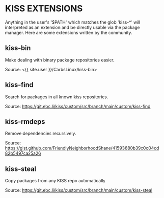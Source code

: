KISS EXTENSIONS
===============

Anything in the user's '$PATH' which matches the glob 'kiss-*' will interpreted
as an extension and be directly usable via the package manager. Here are some
extensions written by the community.

kiss-bin
--------

Make dealing with binary package repositories easier.

Source: <{{ site.user }}/CarbsLinux/kiss-bin>

kiss-find
---------

Search for packages in all known kiss repositories.

Source: <https://git.ebc.li/kiss/custom/src/branch/main/custom/kiss-find>

kiss-rmdeps
-----------

Remove dependencies recursively.

Source: <https://gist.github.com/FriendlyNeighborhoodShane/41593680b39c0c04cd82b5497ca25a26>

kiss-steal
----------

Copy packages from any KISS repo automatically

Source: <https://git.ebc.li/kiss/custom/src/branch/main/custom/kiss-steal>
